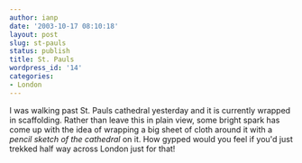 ```yaml
---
author: ianp
date: '2003-10-17 08:10:18'
layout: post
slug: st-pauls
status: publish
title: St. Pauls
wordpress_id: '14'
categories:
- London
---
```


I was walking past St. Pauls cathedral yesterday and it is currently wrapped in scaffolding. Rather than leave this in plain view, some bright spark has come up with the idea of wrapping a big sheet of cloth around it with a _pencil sketch of the cathedral_ on it. How gypped would you feel if you'd just trekked half way across London just for that!
